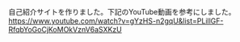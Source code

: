 自己紹介サイトを作りました。下記のYouTube動画を参考にしました。
https://www.youtube.com/watch?v=gYzHS-n2gqU&list=PLillGF-RfqbYoGoCjKoMOkVznV6aSXKzU

